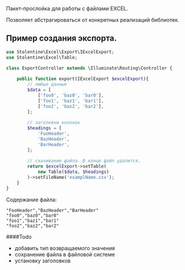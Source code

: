Пакет-прослойка для работы с файлами EXCEL.

Позволяет абстрагироваться от конкретных реализаций библиотек.

## Пример создания экспорта.

```php
use Stolentine\Excel\Export\IExcelExport;
use Stolentine\Excel\Table;

class ExportController extends \Illuminate\Routing\Controller {
    
    public function export(IExcelExport $excelExport){
        // любые данные
        $data = [
            ['foo0', 'baz0', 'bar0'],
            ['foo1', 'baz1', 'bar1'],
            ['foo2', 'baz2', 'bar2'],
        ];
        
        // заголовки колонок
        $headings = [
            'FooHeader',
            'BazHeader',
            'BarHeader',
        ];
        
        // скачивание файла. В конце файл удалится.
        return $excelExport->setTable(
            new Table($data, $headings)
        )->setFileName('examplName.csv');
    }
}
```
Содержание файла:
```csv
"FooHeader","BazHeader","BarHeader"
"foo0","baz0","bar0"
"foo1","baz1","bar1"
"foo2","baz2","bar2"
```

####Todo
* добавить тип возвращаемого значения
* сохранение файла в файловой системе
* установку заголовков
